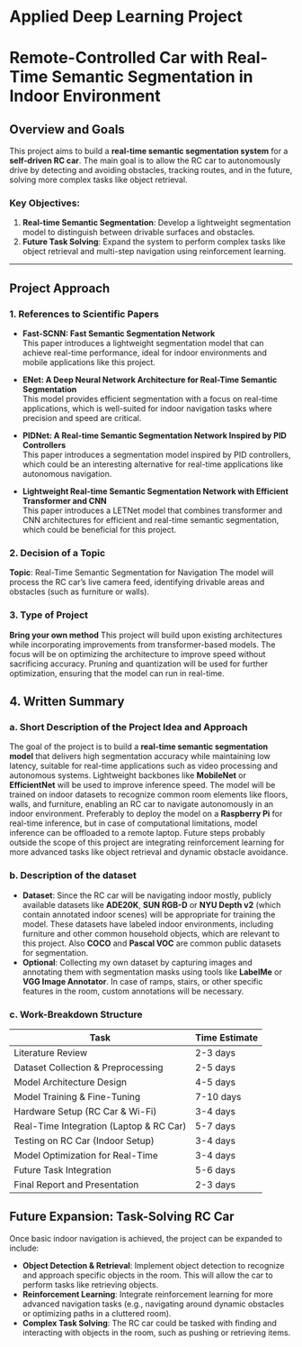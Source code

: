 # Applied Deep Learning Project
# Remote-Controlled Car with Real-Time Semantic Segmentation in Indoor Environment

## Overview and Goals

This project aims to build a **real-time semantic segmentation system** for a **self-driven RC car**. 
The main goal is to allow the RC car to autonomously drive by detecting and avoiding obstacles, tracking routes, and in the future, solving more complex tasks like object retrieval.

### Key Objectives:
1. **Real-time Semantic Segmentation**: Develop a lightweight segmentation model to distinguish between drivable surfaces and obstacles.
2. **Future Task Solving**: Expand the system to perform complex tasks like object retrieval and multi-step navigation using reinforcement learning.

---

## Project Approach

### 1. References to Scientific Papers

- **Fast-SCNN: Fast Semantic Segmentation Network**  
  This paper introduces a lightweight segmentation model that can achieve real-time performance, ideal for indoor environments and mobile applications like this project.

- **ENet: A Deep Neural Network Architecture for Real-Time Semantic Segmentation**  
  This model provides efficient segmentation with a focus on real-time applications, which is well-suited for indoor navigation tasks where precision and speed are critical.

- **PIDNet: A Real-time Semantic Segmentation Network Inspired by PID Controllers**  
  This paper introduces a segmentation model inspired by PID controllers, which could be an interesting alternative for real-time applications like autonomous navigation.

- **Lightweight Real-time Semantic Segmentation Network with Efficient Transformer and CNN**  
  This paper introduces a LETNet model that combines transformer and CNN architectures for efficient and real-time semantic segmentation, which could be beneficial for this project.

### 2. Decision of a Topic

**Topic**: Real-Time Semantic Segmentation for Navigation
The model will process the RC car’s live camera feed, identifying drivable areas and obstacles (such as furniture or walls).

### 3. Type of Project

**Bring your own method**
This project will build upon existing architectures while incorporating improvements from transformer-based models. The focus will be on optimizing the architecture to improve speed without sacrificing accuracy. Pruning and quantization will be used for further optimization, ensuring that the model can run in real-time.

## 4. Written Summary

### a. Short Description of the Project Idea and Approach

The goal of the project is to build a **real-time semantic segmentation model** that delivers high segmentation accuracy while maintaining low latency, suitable for real-time applications such as video processing and autonomous systems.
Lightweight backbones like **MobileNet** or **EfficientNet** will be used to improve inference speed. The model will be trained on indoor datasets to recognize common room elements like floors, walls, and furniture, enabling an RC car to navigate autonomously in an indoor environment.
Preferably to deploy the model on a **Raspberry Pi** for real-time inference, but in case of computational limitations, model inference can be offloaded to a remote laptop. 
Future steps probably outside the scope of this project are integrating reinforcement learning for more advanced tasks like object retrieval and dynamic obstacle avoidance.

### b. Description of the dataset

- **Dataset**: Since the RC car will be navigating indoor mostly, publicly available datasets like **ADE20K**, **SUN RGB-D** or **NYU Depth v2** (which contain annotated indoor scenes) will be appropriate for training the model. 
 These datasets have labeled indoor environments, including furniture and other common household objects, which are relevant to this project. 
 Also **COCO** and **Pascal VOC** are common public datasets for segmentation.
- **Optional**: Collecting my own dataset by capturing images and annotating them with segmentation masks using tools like **LabelMe** or **VGG Image Annotator**. In case of ramps, stairs, or other specific features in the room, custom annotations will be necessary.
 

### c. Work-Breakdown Structure

| **Task**                         | **Time Estimate** |
| --------------------------------- |-------------------|
| Literature Review                 | 2-3 days          |
| Dataset Collection & Preprocessing| 2-5 days          |
| Model Architecture Design         | 4-5 days          |
| Model Training & Fine-Tuning       | 7-10 days         |
| Hardware Setup (RC Car & Wi-Fi)   | 3-4 days          |
| Real-Time Integration (Laptop & RC Car) | 5-7 days          |
| Testing on RC Car (Indoor Setup)  | 3-4 days          |
| Model Optimization for Real-Time  | 3-4 days          |
| Future Task Integration           | 5-6 days          |
| Final Report and Presentation     | 2-3 days          |

## Future Expansion: Task-Solving RC Car

Once basic indoor navigation is achieved, the project can be expanded to include:
- **Object Detection & Retrieval**: Implement object detection to recognize and approach specific objects in the room. This will allow the car to perform tasks like retrieving objects.
- **Reinforcement Learning**: Integrate reinforcement learning for more advanced navigation tasks (e.g., navigating around dynamic obstacles or optimizing paths in a cluttered room).
- **Complex Task Solving**: The RC car could be tasked with finding and interacting with objects in the room, such as pushing or retrieving items.

